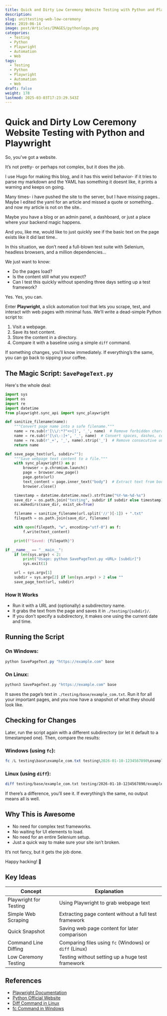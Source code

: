 ```yaml
---
title: Quick and Dirty Low Ceremony Website Testing with Python and Playwright
description: 
slug: unittesting-web-low-ceremony
date: 2019-06-14
image: post/Articles/IMAGES/pythonlogo.png
categories:
  - Testing
  - Python
  - Playwright
  - Automation
  - Web
tags:
  - Testing
  - Python
  - Playwright
  - Automation
  - Web
draft: false
weight: 178
lastmod: 2025-03-03T17:23:29.543Z
---
```

# Quick and Dirty Low Ceremony Website Testing with Python and Playwright

So, you’ve got a website.

It’s not pretty- or perhaps not complex, but it does the job.

I use Hugo for making this blog, and it has this weird behavior- if it tries to parse my markdown and the YAML has something it doesnt like, it prints a warning and keeps on going.

Many times- i have pushed the site to the server, but I have missing pages.. Maybe I edited the yaml for an article and missed a quote or something.. and now my article is not on the site..

Maybe you have a blog or an admin panel, a dashboard, or just a place where your backend magic happens.

And you, like me, would like to just quickly see if the basic text on the page exists like it did last time..

In this situation, we don’t need a full-blown test suite with Selenium, headless browsers, and a million dependencies...

We just want to know:

* Do the pages load?
* Is the content still what you expect?
* Can I test this quickly without spending three days setting up a test framework?

Yes. Yes, you can.

Enter **Playwright**, a slick automation tool that lets you scrape, test, and interact with web pages with minimal fuss. We’ll write a dead-simple Python script to:

1. Visit a webpage.
2. Save its text content.
3. Store the content in a directory.
4. Compare it with a baseline using a simple `diff` command.

If something changes, you’ll know immediately. If everything’s the same, you can go back to sipping your coffee.

## The Magic Script: `SavePageText.py`

Here's the whole deal:

```python
import sys
import os
import re
import datetime
from playwright.sync_api import sync_playwright

def sanitize_filename(name):
    """Convert page name into a safe filename."""
    name = re.sub(r'[\\/:*?"<>|]', '_', name)  # Remove forbidden characters
    name = re.sub(r'[\s\-:]+', '_', name)  # Convert spaces, dashes, colons to underscores
    name = re.sub(r'_+', '_', name).strip('_')  # Remove consecutive underscores
    return name

def save_page_text(url, subdir=""):
    """Save webpage text content to a file."""
    with sync_playwright() as p:
        browser = p.chromium.launch()
        page = browser.new_page()
        page.goto(url)
        text_content = page.inner_text("body")  # Extract text from body tag
        browser.close()

    timestamp = datetime.datetime.now().strftime("%Y-%m-%d-%s")
    save_dir = os.path.join("testing", subdir if subdir else timestamp)
    os.makedirs(save_dir, exist_ok=True)

    filename = sanitize_filename(url.split('//')[-1]) + ".txt"
    filepath = os.path.join(save_dir, filename)

    with open(filepath, "w", encoding="utf-8") as f:
        f.write(text_content)

    print(f"Saved: {filepath}")

if __name__ == "__main__":
    if len(sys.argv) < 2:
        print("Usage: python SavePageText.py <URL> [subdir]")
        sys.exit(1)

    url = sys.argv[1]
    subdir = sys.argv[2] if len(sys.argv) > 2 else ""
    save_page_text(url, subdir)
```

### How It Works

* Run it with a URL and (optionally) a subdirectory name.
* It grabs the text from the page and saves it in `./testing/{subdir}/`.
* If you don’t specify a subdirectory, it makes one using the current date and time.

## Running the Script

### On Windows:

```powershell
python SavePageText.py "https://example.com" base
```

### On Linux:

```bash
python3 SavePageText.py "https://example.com" base
```

It saves the page’s text in `./testing/base/example_com.txt`. Run it for all your important pages, and you now have a snapshot of what they should look like.

## Checking for Changes

Later, run the script again with a different subdirectory (or let it default to a timestamped one). Then, compare the results:

### Windows (using `fc`):

```powershell
fc /L testing\base\example_com.txt testing\2026-01-10-1234567890\example_com.txt
```

### Linux (using `diff`):

```bash
diff testing/base/example_com.txt testing/2026-01-10-1234567890/example_com.txt
```

If there’s a difference, you’ll see it. If everything’s the same, no output means all is well.

## Why This is Awesome

* No need for complex test frameworks.
* No waiting for UI elements to load.
* No need for an entire Selenium setup.
* Just a quick way to make sure your site isn’t broken.

It’s not fancy, but it gets the job done.

Happy hacking! 🚀

## Key Ideas

| Concept                | Explanation                                            |
| ---------------------- | ------------------------------------------------------ |
| Playwright for Testing | Using Playwright to grab webpage text                  |
| Simple Web Scraping    | Extracting page content without a full test framework  |
| Quick Snapshot         | Saving web page content for later comparison           |
| Command Line Diffing   | Comparing files using `fc` (Windows) or `diff` (Linux) |
| Low Ceremony Testing   | Testing without setting up a huge test framework       |

## References

* [Playwright Documentation](https://playwright.dev/python/)
* [Python Official Website](https://www.python.org/)
* [Diff Command in Linux](https://man7.org/linux/man-pages/man1/diff.1.html)
* [fc Command in Windows](https://learn.microsoft.com/en-us/windows-server/administration/windows-commands/fc)
